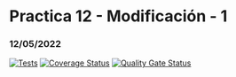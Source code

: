 # Practica 12 - Modificación - 1
### 12/05/2022

[![Tests](https://github.com/Yeixon98/P12-Mod-1/actions/workflows/tests.yml/badge.svg)](https://github.com/Yeixon98/P12-Mod-1/actions/workflows/tests.yml)
[![Coverage Status](https://coveralls.io/repos/github/Yeixon98/P12-Mod-1/badge.svg?branch=master)](https://coveralls.io/github/Yeixon98/P12-Mod-1?branch=master)
[![Quality Gate Status](https://sonarcloud.io/api/project_badges/measure?project=Yeixon98_P12-Mod-1&metric=alert_status)](https://sonarcloud.io/summary/new_code?id=Yeixon98_P12-Mod-1)
